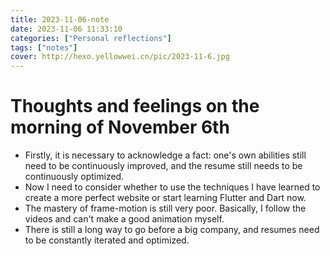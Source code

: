 ```yaml
---
title: 2023-11-06-note
date: 2023-11-06 11:33:10
categories: ["Personal reflections"]
tags: ["notes"]
cover: http://hexo.yellowwei.cn/pic/2023-11-6.jpg
---
```


# Thoughts and feelings on the morning of November 6th

- Firstly, it is necessary to acknowledge a fact: one's own abilities still need to be continuously improved, and the resume still needs to be continuously optimized.
- Now I need to consider whether to use the techniques I have learned to create a more perfect website or start learning Flutter and Dart now.
- The mastery of frame-motion is still very poor. Basically, I follow the videos and can't make a good animation myself.
- There is still a long way to go before a big company, and resumes need to be constantly iterated and optimized.
